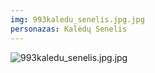 ```yaml
---
img: 993kaledu_senelis.jpg.jpg
personazas: Kalėdų Senelis
---
```

![993kaledu_senelis.jpg.jpg]({{site.baseurl}}/img/personazai/993kaledu_senelis.jpg.jpg)
